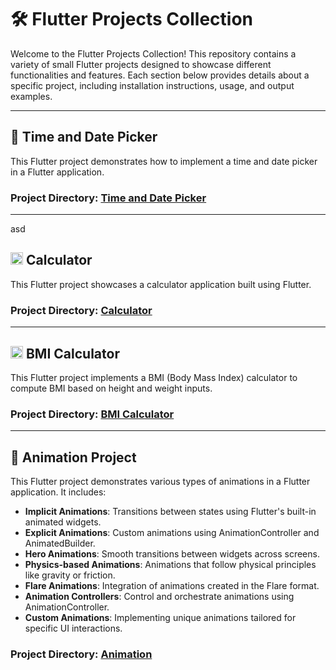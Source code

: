 # 🛠️ Flutter Projects Collection

Welcome to the Flutter Projects Collection! This repository contains a variety of small Flutter projects designed to showcase different functionalities and features. Each section below provides details about a specific project, including installation instructions, usage, and output examples.

---

## 📅 Time and Date Picker

This Flutter project demonstrates how to implement a time and date picker in a Flutter application.

### Project Directory: [Time and Date Picker](https://github.com/shohan1010/Flutter-Code/tree/main/Time%20and%20Date)

---
asd
## <img src="https://github.com/shohan1010/Flutter-Code/assets/59328735/4025535f-e131-4f48-a26a-433d47f22b80" width="20" height="20"> Calculator

This Flutter project showcases a calculator application built using Flutter.

### Project Directory: [Calculator](https://github.com/shohan1010/Flutter-Code/tree/main/Calculator)

---

## <img src="https://github.com/shohan1010/Flutter-Code/assets/59328735/735a29d2-b673-4e5f-8542-9cb1ebfc4bf7" width="20" height="20"> BMI Calculator

This Flutter project implements a BMI (Body Mass Index) calculator to compute BMI based on height and weight inputs.

### Project Directory: [BMI Calculator](https://github.com/shohan1010/Flutter-Code/tree/main/BMI%20Calculator)

---

## 🎨 Animation Project

This Flutter project demonstrates various types of animations in a Flutter application. It includes:

- **Implicit Animations**: Transitions between states using Flutter's built-in animated widgets.
- **Explicit Animations**: Custom animations using AnimationController and AnimatedBuilder.
- **Hero Animations**: Smooth transitions between widgets across screens.
- **Physics-based Animations**: Animations that follow physical principles like gravity or friction.
- **Flare Animations**: Integration of animations created in the Flare format.
- **Animation Controllers**: Control and orchestrate animations using AnimationController.
- **Custom Animations**: Implementing unique animations tailored for specific UI interactions.

### Project Directory: [Animation](https://github.com/shohan1010/Flutter-Code/tree/main/Animation)

